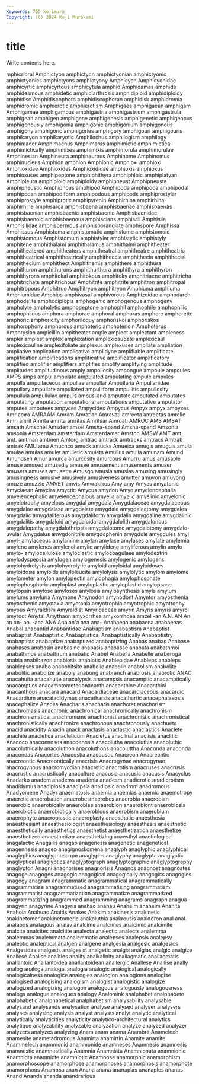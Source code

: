 ```yaml
---
Keywords: 755 kojimura
Copyright: (C) 2024 Koji Murakami
---
```


# title

Write contents here.



mphicribral Amphictyon amphictyon
amphictyonian amphictyonic amphictyonies amphictyons amphictyony Amphicyon Amphicyonidae amphicyrtic amphicyrtous amphicytula
amphid Amphidamas amphide amphidesmous amphidetic amphidiarthrosis amphidiploid amphidiploidy amphidisc Amphidiscophora
amphidiscophoran amphidisk amphidromia amphidromic amphierotic amphierotism Amphigaea amphigaean amphigam Amphigamae
amphigamous amphigastria amphigastrium amphigastrula amphigean amphigen amphigene amphigenesis amphigenetic amphigenous
amphigenously amphigonia amphigonic amphigonium amphigonous amphigony amphigoric amphigories amphigory amphigouri
amphigouris amphikaryon amphikaryotic Amphilochus amphilogism amphilogy amphimacer Amphimachus Amphimarus amphimictic
amphimictical amphimictically amphimixes amphimixis amphimorula amphimorulae Amphinesian Amphineura amphineurous Amphinome
Amphinomus amphinucleus Amphion amphion Amphionic Amphioxi amphioxi Amphioxidae Amphioxides Amphioxididae
amphioxis amphioxus amphioxuses amphipeptone amphiphithyra amphiphloic amphiplatyan Amphipleura amphiploid amphiploidy
amphipneust Amphipneusta amphipneustic Amphipnous amphipod Amphipoda amphipoda amphipodal amphipodan amphipodiform
amphipodous amphipods amphiprostylar amphiprostyle amphiprotic amphipyrenin Amphirhina amphirhinal amphirhine amphisarca
amphisbaena amphisbaenae amphisbaenas amphisbaenian amphisbaenic amphisbaenid Amphisbaenidae amphisbaenoid amphisbaenous amphiscians
amphiscii Amphisile Amphisilidae amphispermous amphisporangiate amphispore Amphissa Amphissus Amphistoma amphistomatic
amphistome amphistomoid amphistomous Amphistomum amphistylar amphistylic amphistyly amphitene amphithalami amphithalamus
amphithalmi amphitheater amphitheatered amphitheaters amphitheatral amphitheatre amphitheatric amphitheatrical amphitheatrically amphitheccia
amphithecia amphithecial amphithecium amphithect Amphithemis amphithere amphithura amphithuron amphithurons amphithurthura
amphithyra amphithyron amphithyrons amphitokal amphitokous amphitoky amphitriaene amphitricha amphitrichate amphitrichous
Amphitrite amphitrite amphitron amphitropal amphitropous Amphitruo Amphitryon amphitryon Amphiuma amphiuma
Amphiumidae Amphius amphivasal amphivorous Amphizoidae amphodarch amphodelite amphodiplopia amphogenic amphogenous
amphogeny ampholyte ampholytic amphopeptone amphophil amphophile amphophilic amphophilous amphora amphorae
amphoral amphoras amphore amphorette amphoric amphoricity amphoriloquy amphoriskoi amphoriskos amphorophony
amphorous amphoteric amphotericin Amphoterus Amphrysian ampicillin ampitheater ample amplect amplectant
ampleness ampler amplest amplex amplexation amplexicaudate amplexicaul amplexicauline amplexifoliate amplexus
amplexuses ampliate ampliation ampliative amplication amplicative amplidyne amplifiable amplificate amplification
amplifications amplificative amplificator amplificatory amplified amplifier amplifiers amplifies amplify amplifying
amplitude amplitudes amplitudinous amply ampollosity ampongue ampoule ampoules AMPS amps
ampul ampulate ampulated ampulating ampule ampules ampulla ampullaceous ampullae ampullar
Ampullaria Ampullariidae ampullary ampullate ampullated ampulliform ampullitis ampullosity ampullula ampullulae
ampuls ampus-and amputate amputated amputates amputating amputation amputational amputations amputative
amputator amputee amputees ampyces Ampycides Ampycus Ampyx ampyx ampyxes Amr
amra AMRAAM Amram Amratian Amravati amreeta amreetas amrelle Amri amrit
Amrita amrita amritas Amritsar Amroati AMROC AMS AMSAT amsath Amschel
Amsden amsel Amsha-spand Amsha-spend Amsonia amsonia Amsterdam amsterdam Amsterdamer Amston
AMSW AMT amt amt. amtman amtmen Amtorg amtrac amtrack amtracks
amtracs Amtrak amtrak AMU amu Amuchco amuck amucks Amueixa amugis
amuguis amula amulae amulas amulet amuletic amulets Amulius amulla amunam
Amund Amundsen Amur amurca amurcosity amurcous Amurru amus amusable amuse
amused amusedly amusee amusement amusements amuser amusers amuses amusette Amusgo
amusia amusias amusing amusingly amusingness amusive amusively amusiveness amutter amuyon
amuyong amuze amuzzle AMVET amvis Amvrakikos Amy amy Amyas amyatonic
Amyclaean Amyclas amyctic Amycus amydon Amye amyelencephalia amyelencephalic amyelencephalous amyelia
amyelic amyelinic amyelonic amyelotrophy amyelous amygdal amygdala Amygdalaceae amygdalaceous amygdalae
amygdalase amygdalate amygdale amygdalectomy amygdales amygdalic amygdaliferous amygdaliform amygdalin amygdaline
amygdalinic amygdalitis amygdaloid amygdaloidal amygdalolith amygdaloncus amygdalopathy amygdalothripsis amygdalotome amygdalotomy
amygdalo-uvular Amygdalus amygdonitrile amygdophenin amygdule amygdules amyl amyl- amylaceous amylamine
amylan amylase amylases amylate amylemia amylene amylenes amylenol amylic amylidene
amyliferous amylin amylo amylo- amylocellulose amyloclastic amylocoagulase amylodextrin amylodyspepsia amylogen
amylogenesis amylogenic amylogens amylohydrolysis amylohydrolytic amyloid amyloidal amyloidoses amyloidosis amyloids
amyloleucite amylolysis amylolytic amylom amylome amylometer amylon amylopectin amylophagia amylophosphate
amylophosphoric amyloplast amyloplastic amyloplastid amylopsase amylopsin amylose amyloses amylosis amylosynthesis
amyls amylum amylums amyluria Amymone Amynodon amynodont Amyntor amyosthenia amyosthenic
amyotaxia amyotonia amyotrophia amyotrophic amyotrophy amyous Amyraldism Amyraldist Amyridaceae amyrin
Amyris amyris amyrol amyroot Amytal Amythaon amyxorrhea amyxorrhoea amzel -an
A.N. AN An an an- an. -ana ANA Ana an'a
ana ana- Anabaena anabaena anabaenas Anabal anabantid Anabantidae Anabaptism anabaptism
Anabaptist anabaptist Anabaptistic Anabaptistical Anabaptistically Anabaptistry anabaptists anabaptize anabaptized anabaptizing
Anabas anabas Anabase anabases anabasin anabasine anabasis anabasse anabata anabathmoi
anabathmos anabathrum anabatic Anabel Anabella Anabelle anaberoga anabia anabibazon anabiosis
anabiotic Anablepidae Anableps anableps anablepses anabo anabohitsite anabolic anabolin anabolism
anabolite anabolitic anabolize anaboly anabong anabranch anabrosis anabrotic ANAC anacahuita
anacahuite anacalypsis anacampsis anacamptic anacamptically anacamptics anacamptometer anacanth anacanthine Anacanthini
anacanthous anacara anacard Anacardiaceae anacardiaceous anacardic Anacardium anacatadidymus anacatharsis anacathartic
anacephalaeosis anacephalize Anaces Anacharis anacharis anachoret anachorism anachromasis anachronic anachronical
anachronically anachronism anachronismatical anachronisms anachronist anachronistic anachronistical anachronistically anachronize anachronous
anachronously anachueta anacid anacidity Anacin anack anaclasis anaclastic anaclastics Anaclete
anaclete anacletica anacleticum Anacletus anaclinal anaclisis anaclitic Anacoco anacoenoses anacoenosis
anacolutha anacoluthia anacoluthic anacoluthically anacoluthon anacoluthons anacoluttha Anaconda anaconda anacondas
Anacortes Anacostia anacoustic Anacreon Anacreontic anacreontic Anacreontically anacrisis Anacrogynae anacrogynae
anacrogynous anacromyodian anacrotic anacrotism anacruses anacrusis anacrustic anacrustically anaculture anacusia
anacusic anacusis Anacyclus Anadarko anadem anadems anadenia anadesm anadicrotic anadicrotism
anadidymus anadiplosis anadipsia anadipsic anadrom anadromous Anadyomene Anadyr anaematosis anaemia
anaemias anaemic anaemotropy anaeretic anaerobation anaerobe anaerobes anaerobia anaerobian anaerobic
anaerobically anaerobies anaerobion anaerobiont anaerobiosis anaerobiotic anaerobiotically anaerobious anaerobism anaerobium
anaerophyte anaeroplastic anaeroplasty anaesthatic anaesthesia anaesthesiant anaesthesiologist anaesthesiology anaesthesis anaesthetic
anaesthetically anaesthetics anaesthetist anaesthetization anaesthetize anaesthetized anaesthetizer anaesthetizing anaesthyl anaetiological
anagalactic Anagallis anagap anagenesis anagenetic anagenetical anagennesis anagep anagignoskomena anaglyph
anaglyphic anaglyphical anaglyphics anaglyphoscope anaglyphs anaglyphy anaglypta anaglyptic anaglyptical anaglyptics
anaglyptograph anaglyptographic anaglyptography anaglypton Anagni anagnorises anagnorisis Anagnos anagnost anagnostes
anagoge anagoges anagogic anagogical anagogically anagogics anagogies anagogy anagram anagrammatic
anagrammatical anagrammatically anagrammatise anagrammatised anagrammatising anagrammatism anagrammatist anagrammatization anagrammatize anagrammatized
anagrammatizing anagrammed anagramming anagrams anagraph anagua anagyrin anagyrine Anagyris anahao
anahau Anaheim anaheim Anahita Anahola Anahuac Anaitis Anakes Anakim anakinesis
anakinetic anakinetomer anakinetomeric anakoluthia anakrousis anaktoron anal anal. analabos analagous
analav analcime analcimes analcimic analcimite analcite analcites analcitite analecta analectic
analects analemma analemmas analemmata analemmatic analepses analepsis analepsy analeptic analeptical
analgen analgene analgesia analgesic analgesics Analgesidae analgesis analgesist analgetic analgia
analgias analgic analgize Analiese Analise analities anality analkalinity anallagmatic anallagmatis
anallantoic Anallantoidea anallantoidean anallergic Anallese Anallise anally analog analoga analogal
analogia analogic analogical analogically analogicalness analogice analogies analogion analogions analogise
analogised analogising analogism analogist analogistic analogize analogized analogizing analogon analogous
analogously analogousness analogs analogue analogues analogy Analomink analphabet analphabete analphabetic
analphabetical analphabetism analysability analysable analysand analysands analysation analyse analysed analyser
analysers analyses analysing analysis analyst analysts analyt analytic analytical analytically
analyticities analyticity analytico-architectural analytics analytique analyzability analyzable analyzation analyze analyzed
analyzer analyzers analyzes analyzing Anam anam anama Anambra Anamelech anamesite
anametadromous Anamirta anamirtin Anamite anamite Anammelech anammonid anammonide anamneses Anamnesis
anamnesis anamnestic anamnestically Anamnia Anamniata Anamnionata anamnionic Anamniota anamniote anamniotic
Anamoose anamorphic anamorphism anamorphoscope anamorphose anamorphoses anamorphosis anamorphote anamorphous Anamosa
anan Anana anana ananaplas ananaples ananas Anand Ananda ananda anandrarious
